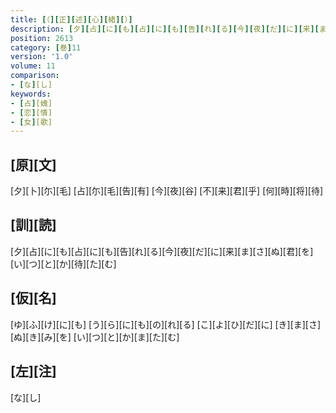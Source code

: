 ```yaml
---
title: [（][正][述][心][緒][）]
description: [夕][占][に][も][占][に][も][告][れ][る][今][夜][だ][に][来][ま][さ][ぬ][君][を][い][つ][と][か][待][た][む]
position: 2613
category: [巻]11
version: '1.0'
volume: 11
comparison:
- [な][し]
keywords:
- [占][媿]
- [恋][情]
- [女][歌]
---
```


## [原][文]

[夕][卜][尓][毛] [占][尓][毛][告][有] [今][夜][谷] [不][来][君][乎] [何][時][将][待]

## [訓][読]

[夕][占][に][も][占][に][も][告][れ][る][今][夜][だ][に][来][ま][さ][ぬ][君][を][い][つ][と][か][待][た][む]

## [仮][名]

[ゆ][ふ][け][に][も] [う][ら][に][も][の][れ][る] [こ][よ][ひ][だ][に] [き][ま][さ][ぬ][き][み][を] [い][つ][と][か][ま][た][む]

## [左][注]

[な][し]
